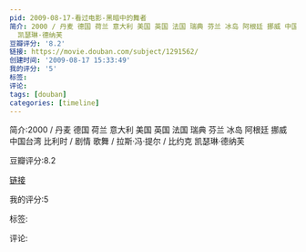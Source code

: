 ```yaml
---
pid: 2009-08-17-看过电影-黑暗中的舞者
简介: 2000 / 丹麦 德国 荷兰 意大利 美国 英国 法国 瑞典 芬兰 冰岛 阿根廷 挪威 中国台湾 比利时 / 剧情 歌舞 / 拉斯·冯·提尔 / 比约克
  凯瑟琳·德纳芙
豆瓣评分: '8.2'
链接: https://movie.douban.com/subject/1291562/
创建时间: '2009-08-17 15:33:49'
我的评分: '5'
标签:
评论:
tags: [douban]
categories: [timeline]
---
```

简介:2000 / 丹麦 德国 荷兰 意大利 美国 英国 法国 瑞典 芬兰 冰岛 阿根廷 挪威 中国台湾 比利时 / 剧情 歌舞 / 拉斯·冯·提尔 / 比约克 凯瑟琳·德纳芙

豆瓣评分:8.2

[链接](https://movie.douban.com/subject/1291562/)

我的评分:5

标签:

评论:

